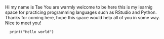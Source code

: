 Hi my name is Tae
You are warmly welcome to be here
this is my learnig space for practicing programming languages such as RStudio and Python.
Thanks for coming here, hope this space would help all of you in some way.
Nice to meet you! 
```
  print("Hello world")
```
